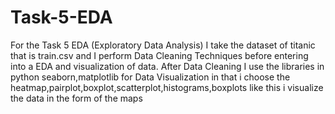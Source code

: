 # Task-5-EDA
For the Task 5 EDA (Exploratory Data Analysis)
I take the dataset of titanic that is train.csv and I perform Data Cleaning Techniques before entering into a EDA and visualization of data. After Data Cleaning I use the libraries in python seaborn,matplotlib for Data Visualization in that i choose the heatmap,pairplot,boxplot,scatterplot,histograms,boxplots like this i visualize the data in the form of the maps
